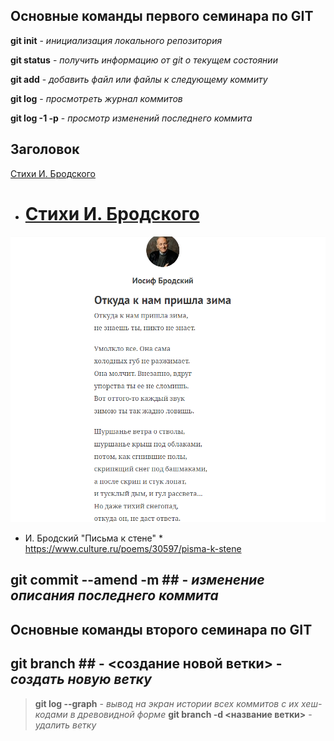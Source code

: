 ## Основные команды первого семинара по GIT ##

**git init** - *инициализация локального репозитория*

**git status** - *получить информацию от git о текущем состоянии*

**git add** - *добавить файл или файлы к следующему коммиту*

**git log** - *просмотреть журнал коммитов*

**git log -1 -p** - *просмотр изменений последнего коммита*

## Заголовок ##

[Стихи И. Бродского](https://www.culture.ru/literature/poems/author-iosif-brodskii)

* # [Стихи И. Бродского ](https://www.culture.ru/literature/poems/author-iosif-brodskii) #

![Отрывок стихотворения И. Бродского](picture.png)

* И. Бродский "Письма к стене" * 
<https://www.culture.ru/poems/30597/pisma-k-stene>

## git commit --amend -m ## - *изменение описания последнего коммита*

## Основные команды второго семинара по GIT ##

## git branch ## - <создание новой ветки> - *создать новую ветку*

> **git log --graph** - *вывод на экран истории всех коммитов с их хеш-кодами в древовидной форме*
> **git branch -d <название ветки>** - *удалить ветку*
